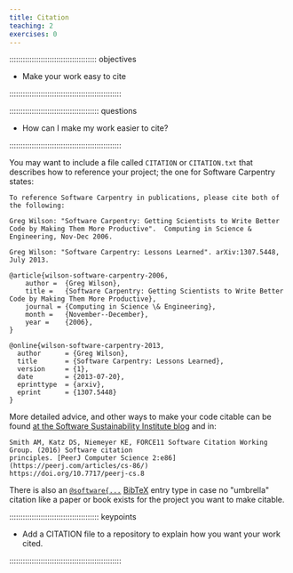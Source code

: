 ```yaml
---
title: Citation
teaching: 2
exercises: 0
---
```


::::::::::::::::::::::::::::::::::::::: objectives

- Make your work easy to cite

::::::::::::::::::::::::::::::::::::::::::::::::::

:::::::::::::::::::::::::::::::::::::::: questions

- How can I make my work easier to cite?

::::::::::::::::::::::::::::::::::::::::::::::::::

You may want to include a file called `CITATION` or `CITATION.txt`
that describes how to reference your project;
the one for Software
Carpentry
states:

```source
To reference Software Carpentry in publications, please cite both of the following:

Greg Wilson: "Software Carpentry: Getting Scientists to Write Better
Code by Making Them More Productive".  Computing in Science &
Engineering, Nov-Dec 2006.

Greg Wilson: "Software Carpentry: Lessons Learned". arXiv:1307.5448,
July 2013.

@article{wilson-software-carpentry-2006,
    author =  {Greg Wilson},
    title =   {Software Carpentry: Getting Scientists to Write Better Code by Making Them More Productive},
    journal = {Computing in Science \& Engineering},
    month =   {November--December},
    year =    {2006},
}

@online{wilson-software-carpentry-2013,
  author      = {Greg Wilson},
  title       = {Software Carpentry: Lessons Learned},
  version     = {1},
  date        = {2013-07-20},
  eprinttype  = {arxiv},
  eprint      = {1307.5448}
}
```

More detailed advice, and other ways to make your code citable can be found
[at the Software Sustainability Institute blog](https://www.software.ac.uk/publication/how-cite-and-describe-software) and in:

```source
Smith AM, Katz DS, Niemeyer KE, FORCE11 Software Citation Working Group. (2016) Software citation
principles. [PeerJ Computer Science 2:e86](https://peerj.com/articles/cs-86/)
https://doi.org/10.7717/peerj-cs.8
```

There is also an [`@software{...`](https://www.google.com/search?q=git+citation+%22%40software%7B%22)
[BibTeX](https://www.ctan.org/pkg/bibtex) entry type in case
no "umbrella" citation like a paper or book exists for the project you want to
make citable.

:::::::::::::::::::::::::::::::::::::::: keypoints

- Add a CITATION file to a repository to explain how you want your work cited.

::::::::::::::::::::::::::::::::::::::::::::::::::
